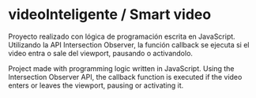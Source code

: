 # videoInteligente / Smart video
Proyecto realizado con lógica de programación escrita en JavaScript. 
Utilizando la API Intersection Observer, la función callback se ejecuta si el video entra o sale del viewport, pausando o activandolo.

Project made with programming logic written in JavaScript.
Using the Intersection Observer API, the callback function is executed if the video enters or leaves the viewport, pausing or activating it.
